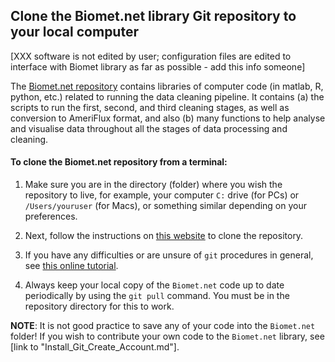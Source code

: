 ## Clone the Biomet.net library Git repository to your local computer

[XXX software is not edited by user; configuration files are edited to interface with Biomet library as far as possible - add this info someone]

The [Biomet.net repository](https://github.com/ubc-micromet/Biomet.net) contains libraries of computer code (in matlab, R, python, etc.) related to running the data cleaning pipeline. It contains (a) the scripts to run the first, second, and third cleaning stages, as well as conversion to AmeriFlux format, and also (b) many functions to help analyse and visualise data throughout all the stages of data processing and cleaning.

#### To clone the Biomet.net repository from a terminal:

 1. Make sure you are in the directory (folder) where you wish the repository to live, for example, your computer `C:` drive (for PCs) or `/Users/youruser` (for Macs), or something similar depending on your preferences.

 2. Next, follow the instructions on [this website](https://www.educative.io/answers/how-to-clone-a-git-repository-using-the-command-line) to clone the repository.

 3. If you have any difficulties or are unsure of `git` procedures in general, see [this online tutorial](https://ecoflux-lab.github.io/Documentation/UsingGit.html).
 
 3. Always keep your local copy of the `Biomet.net` code up to date periodically by using the `git pull` command. You must be in the repository directory for this to work.

**NOTE**: It is not good practice to save any of your code into the `Biomet.net` folder! If you wish to contribute your own code to the `Biomet.net` library, see [link to "Install_Git_Create_Account.md"].